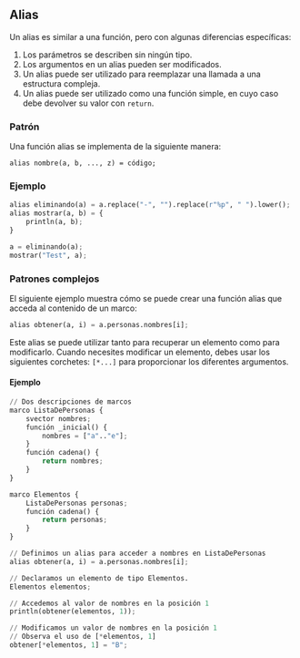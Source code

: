 ## Alias

Un alias es similar a una función, pero con algunas diferencias específicas:

1. Los parámetros se describen sin ningún tipo.
1. Los argumentos en un alias pueden ser modificados.
1. Un alias puede ser utilizado para reemplazar una llamada a una estructura compleja.
1. Un alias puede ser utilizado como una función simple, en cuyo caso debe devolver su valor con `return`.

### Patrón

Una función alias se implementa de la siguiente manera:

```
alias nombre(a, b, ..., z) = código;
```

### Ejemplo

```python
alias eliminando(a) = a.replace("-", "").replace(r"%p", " ").lower();
alias mostrar(a, b) = {
    println(a, b);
}

a = eliminando(a);
mostrar("Test", a);
```

### Patrones complejos

El siguiente ejemplo muestra cómo se puede crear una función alias que acceda al contenido de un marco:

```python
alias obtener(a, i) = a.personas.nombres[i];
```

Este alias se puede utilizar tanto para recuperar un elemento como para modificarlo. Cuando necesites modificar un elemento, debes usar los siguientes corchetes: `[*...]` para proporcionar los diferentes argumentos.

#### Ejemplo

```python
// Dos descripciones de marcos
marco ListaDePersonas {
    svector nombres;
    función _inicial() {
        nombres = ["a".."e"];
    }
    función cadena() {
        return nombres;
    }
}

marco Elementos {
    ListaDePersonas personas;
    función cadena() {
        return personas;
    }
}

// Definimos un alias para acceder a nombres en ListaDePersonas
alias obtener(a, i) = a.personas.nombres[i];

// Declaramos un elemento de tipo Elementos.
Elementos elementos;

// Accedemos al valor de nombres en la posición 1
println(obtener(elementos, 1));

// Modificamos un valor de nombres en la posición 1
// Observa el uso de [*elementos, 1]
obtener[*elementos, 1] = "B";
```
